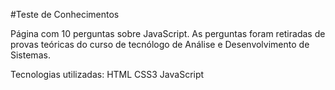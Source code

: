 #Teste de Conhecimentos

Página com 10 perguntas sobre JavaScript. 
As perguntas foram retiradas de provas teóricas do curso de tecnólogo de Análise e Desenvolvimento de Sistemas.

Tecnologias utilizadas:
HTML
CSS3
JavaScript
